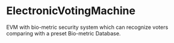 # ElectronicVotingMachine
EVM with bio-metric security system which can recognize voters comparing with a preset Bio-metric Database.
